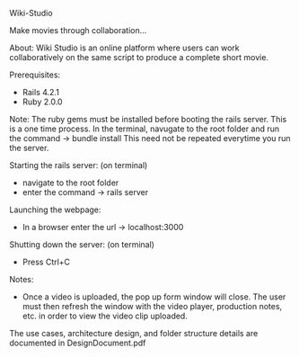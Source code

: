 Wiki-Studio

Make movies through collaboration...

About:
Wiki Studio is an online platform where users can work collaboratively 
on the same script to produce a complete short movie.

Prerequisites:
- Rails 4.2.1
- Ruby 2.0.0

Note: The ruby gems must be installed before booting the rails server. This is a one time process.
In the terminal, navugate to the root folder and run the command -> bundle install
This need not be repeated everytime you run the server.

Starting the rails server:
(on terminal)
- navigate to the root folder
- enter the command -> rails server

Launching the webpage:
- In a browser enter the url -> localhost:3000

Shutting down the server:
(on terminal)
- Press Ctrl+C

Notes:
- Once a video is uploaded, the pop up form window will close. The user must then refresh the window with the
video player, production notes, etc. in order to view the video clip uploaded.

The use cases, architecture design, and folder structure details are documented in DesignDocument.pdf
